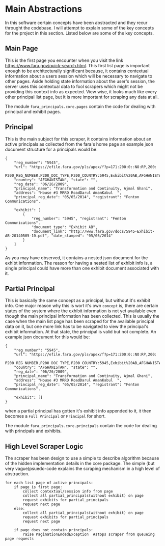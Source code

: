 Main Abstractions
=================
In this software certain concepts have been abstracted and they recur throught
the codebase. I will attempt to explain some of the key concepts for the 
project in this section. Listed below are some of the key concepts.

Main Page
---------
This is the first page you encounter when you visit the link 
https://www.fara.gov/quick-search.html​. This first list page is important 
enough to be architecturally significant because, it contains contextual 
information about a users session which will be necessary to navigate to
other pages. Aside holding state information about the user's session, 
the server uses this contextual data to fool scrapers which might not be
providing this context info as expected. View wise, it looks much like 
every other principal list page, but it is more important for scraping any
data at all.

The module `fara_principals.core.pages` contain the code for dealing
with principal and exhibit pages.

Principal
---------
This is the main subject for this scraper, it contains information about 
an active principals as collected from the fara's home page an example json
document structure for a principals would be:
    
    {
        "reg_number": "5945", 
        "url": "https://efile.fara.gov/pls/apex/f?p=171:200:0::NO:RP,200:
            P200_REG_NUMBER,P200_DOC_TYPE,P200_COUNTRY:5945,Exhibit%20AB,AFGHANISTAN", 
        "country": "AFGHANISTAN", "state": "", 
        "reg_date": "06/26/2009", 
        "principal_name": "Transformation and Continuity, Ajmal Ghani", 
        "address": "House #3 MRRD RoadDarul AmanKabul  ", 
        "principal_reg_date": "05/05/2014", "registrant": "Fenton Communications",

        "exhibit": [
            {
                "reg_number": "5945", "registrant": "Fenton Communications", 
                "document_type": "Exhibit AB", 
                "document_link": "http://www.fara.gov/docs/5945-Exhibit-AB-20140505-10.pdf", "date_stamped": "05/05/2014"
            }
        ]
    }

As you may have observed, it contains a nested json document for the exhibt information.
The reason for having a nested list of exhibit info is, a single principal
could have more than one exhibit document associated with it.

Partial Principal
-----------------
This is basically the same concept as a principal, but without it's exhibit info.
One major reason why this is wort it's own `concept` is, there are certain
states of the system where the exhibit information is not yet available even
though the main principal information has been collected. This is usually the
case when the main list page has been scraped for the available principal
data on it, but one more link has to be navigated to view the principal's exhibit
information. At that state, the principal is valid but not complete. An example
json document for this would be:

    {
        "reg_number": "5945", 
        "url": "https://efile.fara.gov/pls/apex/f?p=171:200:0::NO:RP,200:
            P200_REG_NUMBER,P200_DOC_TYPE,P200_COUNTRY:5945,Exhibit%20AB,AFGHANISTAN", 
        "country": "AFGHANISTAN", "state": "", 
        "reg_date": "06/26/2009", 
        "principal_name": "Transformation and Continuity, Ajmal Ghani", 
        "address": "House #3 MRRD RoadDarul AmanKabul  ", 
        "principal_reg_date": "05/05/2014", "registrant": "Fenton Communications",

        "exhibit": []
    }

when a partial principal has gotten it's exhibit info appended to it, it 
then becomes a `Full Principal` or `Principal` for short.

The module `fara_principals.core.principals` contain the code for dealing
with principals and exhibits.

High Level Scraper Logic
------------------------
The scraper has been design to use a simple to describe algorithm because
of the hidden implementation details in the core package. The simple 
(but very vague)psuedo-code explains the scraping mechanism in a high level 
of abstraction.

    for each list page of active principals:
        if page is first page:
            collect contextual/session info from page
            collect all partial_principals(without exhibit) on page
            request exhibits for partial_principals
            request next page
        else:
            collect all partial_principals(without exhibit) on page
            request exhibits for partial_principals
            request next page

        if page does not contain principals:
            raise PaginationEndedException  #stops scraper from queueing page requests